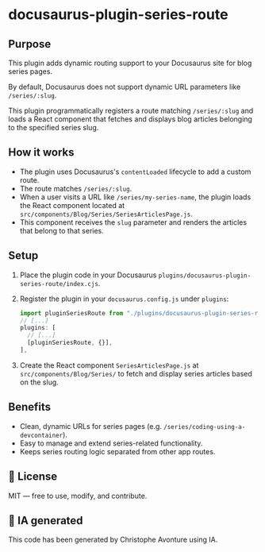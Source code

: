 # docusaurus-plugin-series-route

## Purpose

This plugin adds dynamic routing support to your Docusaurus site for blog series pages.

By default, Docusaurus does not support dynamic URL parameters like `/series/:slug`.

This plugin programmatically registers a route matching `/series/:slug` and loads a React component that fetches and displays blog articles belonging to the specified series slug.

## How it works

* The plugin uses Docusaurus's `contentLoaded` lifecycle to add a custom route.
* The route matches `/series/:slug`.
* When a user visits a URL like `/series/my-series-name`, the plugin loads the React component located at `src/components/Blog/Series/SeriesArticlesPage.js`.
* This component receives the `slug` parameter and renders the articles that belong to that series.

## Setup

1. Place the plugin code in your Docusaurus `plugins/docusaurus-plugin-series-route/index.cjs`.
2. Register the plugin in your `docusaurus.config.js` under `plugins`:

   ```js
   import pluginSeriesRoute from "./plugins/docusaurus-plugin-series-route/index.cjs"
   // [...]
   plugins: [
     // [...]
     [pluginSeriesRoute, {}],
   ],
   ```

3. Create the React component `SeriesArticlesPage.js` at `src/components/Blog/Series/` to fetch and display series articles based on the slug.

## Benefits

* Clean, dynamic URLs for series pages (e.g. `/series/coding-using-a-devcontainer`).
* Easy to manage and extend series-related functionality.
* Keeps series routing logic separated from other app routes.

## 📄 License

MIT — free to use, modify, and contribute.

## 💬 IA generated

This code has been generated by Christophe Avonture using IA.

